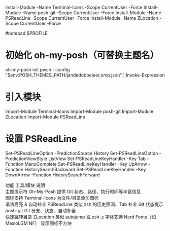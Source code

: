 Install-Module -Name Terminal-Icons -Scope CurrentUser -Force
Install-Module -Name posh-git -Scope CurrentUser -Force
Install-Module -Name PSReadLine -Scope CurrentUser -Force
Install-Module -Name ZLocation -Scope CurrentUser -Force

#notepad $PROFILE

# 初始化 oh-my-posh（可替换主题名）
oh-my-posh init pwsh --config "$env:POSH_THEMES_PATH/jandedobbeleer.omp.json" | Invoke-Expression

# 引入模块
Import-Module Terminal-Icons
Import-Module posh-git
Import-Module ZLocation
Import-Module PSReadLine

# 设置 PSReadLine
Set-PSReadLineOption -PredictionSource History
Set-PSReadLineOption -PredictionViewStyle ListView
Set-PSReadLineKeyHandler -Key Tab -Function MenuComplete
Set-PSReadLineKeyHandler -Key UpArrow -Function HistorySearchBackward
Set-PSReadLineKeyHandler -Key DownArrow -Function HistorySearchForward

功能	工具/模块	说明	
主题提示符	Oh-My-Posh	提供 Git 状态、路径、执行时间等丰富信息	
图标支持	Terminal-Icons	为文件/目录添加图标	
语法高亮 & 自动补全	PSReadLine	类似 zsh 的历史预测、Tab 补全	
Git 状态提示	posh-git	Git 分支、状态、自动补全	
快速跳转目录	ZLocation	类似 autojump 或 zsh-z	
字体支持	Nerd Fonts（如 MesloLGM NF）	显示图标不方块	
